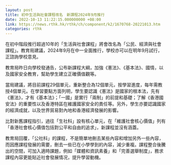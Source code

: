 ```yaml
---
layout: post
title: 初中生活與社會課程改名　新課程2024年9月推行
date: 2022-10-13 11:22:15.000000000 +08:00
link: https://news.rthk.hk/rthk/ch/component/k2/1670768-20221013.htm
categories: rthk
---
```


在初中階段推行超過10年的「生活與社會課程」將會改名為「公民、經濟與社會課程」。教育局建議，2024年9月在中一全面推行，學校亦可以在明年9月試行，正諮詢學校意見。

教育局昨日向學校發通告，公布新課程大綱，加強《憲法》、《基本法》、國情，以及國家安全教育，幫助學生建立正確價值觀等。

當局建議，將目前課程29個單元，重新整合為12個單元，按學習進度，每年需教授4個單元。在學習要點方面列明，學生要認識《憲法》是國家的根本法，先有《憲法》，才有《基本法》；「一國」是實行「兩制」的前提和基礎；了解《香港國安法》的重要性以及香港特區在維護國家安全的責任等。另外，學生亦要認識國家的經濟成就，以及世界貿易對內地和香港經濟發展的影響。 

比對新舊課程指引，過往「生社科」設有核心單元，在「維護社會核心價值」列有「香港社會核心價值包括對公平和自由的追求」，新課程並沒有涵蓋。

教育局回覆，「公社科」的課程，不是簡單地刪去某些內容和增加另外一些內容，而因應課程發展的需要，刪去一些已在小學學到的內容，減少重複。課程整合後騰出的空間，可加入適時課題，例如「媒體和資訊素養」和「完善選舉制度」，務求課程內容更能貼近社會發展情况，提升學習動機。
